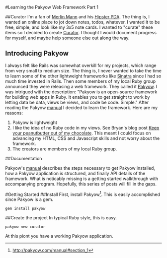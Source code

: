 #Learning the Pakyow Web Framework Part 1 

##Curator
I'm a fan of [Merlin Mann](http://www.merlinmann.com/) and his [Hipster PDA](http://www.43folders.com/2004/09/03/introducing-the-hipster-pda). The thing is, I wanted an online place to jot down notes, todos, whatever. I wanted it to be free, simple, and look like my 3x5 note cards. I wanted to "curate" these items so I decided to create [Curator](https://github.com/nclaburn/curator). I thought I would document progress for myself, and maybe help someone else out along the way.

## Introducing Pakyow
I always felt like Rails was somewhat overkill for my projects, which range from very small to medium size. The thing is, I never wanted to take the time to learn some of the other lightweight frameworks like [Sinatra](http://www.sinatrarb.com/) since I had so much time invested in Rails. Then some members of my local Ruby group  announced they were releasing a web framework. They called it [Pakyow](http://pakyow.com). I was intrigued with the description: "Pakyow is an open-source framework for building web apps in Ruby. It enables you to get straight to work by letting data be data, views be views, and code be code. Simple." After reading the Pakyow [manual](http://pakyow.com/manual) I decided to learn the framework. Here are my reasons:

1.  Pakyow is lightweight
2.  I like the idea of no Ruby code in my views. See Bryan's blog post [Keep your peanutbutter out of my chocolate](http://notmagic.org/2012/01/23/peanut_butter_chocolate). This meant I could focus on advancing my  HTML, CSS and Javascript skills and not worry about the framework.
3.  The creators are members of my local Ruby group. 

##Documentation

Pakyow's [manual](http://pakyow.com/manual) describes the steps necessary to get Pakyow installed, how a Pakyow application is structured, and finally API details of the framework. What is noticably missing is a getting started walkthrough with accompanying program. Hopefully, this series of posts will fill in the gaps.

#Getting Started
##Install
First, install Pakyow[^1]. This is easily accomplished since Pakyow is a gem.

<code>gem install pakyow</code>

##Create the project
In typical Ruby style, this is easy.

<code>pakyow new curator</code>

At this piont you have a working Pakyow application.




[^1]:http://pakyow.com/manual#section_1


